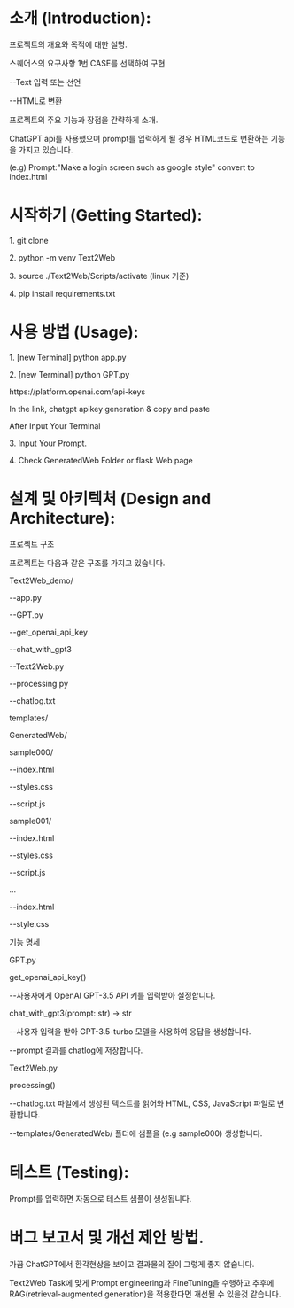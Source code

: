 <h1>소개 (Introduction):</h1>

  <p>프로젝트의 개요와 목적에 대한 설명.</p>
  <p>스퀘어스의 요구사항 1번 CASE를 선택하여 구현</p>
      <p><tab>--Text 입력 또는 선언</tab></p>
      <p><tab>--HTML로 변환</tab></p>
  
  <p>프로젝트의 주요 기능과 장점을 간략하게 소개.</p>
    <p><tab>ChatGPT api를 사용했으며 prompt를 입력하게 될 경우 HTML코드로 변환하는 기능을 가지고 있습니다.</tab></p>
    <p><tab>(e.g) Prompt:"Make a login screen such as google style" convert to index.html</tab></p> 
  
<h1>시작하기 (Getting Started):</h1>
  <p><tab>1. git clone </tab></p>
  <p><tab>2. python -m venv Text2Web </tab></p>
  <p><tab>3. source ./Text2Web/Scripts/activate   (linux 기준) </tab></p>
  <p><tab>4. pip install requirements.txt </tab></p>
  
<h1> 사용 방법 (Usage): </h1>
  <p>1. [new Terminal] python app.py</p>
  <p>2. [new Terminal] python GPT.py</p>
     <p><tab><a>https://platform.openai.com/api-keys</a></tab></p>
     <p><tab>In the link, chatgpt apikey generation & copy and paste</tab></p>
     <p><tab>After Input Your Terminal</tab></p>
  <p>3. Input Your Prompt.</p>
  <p>4. Check GeneratedWeb Folder or flask Web page</p> 
<h1> 설계 및 아키텍처 (Design and Architecture):</h1>
  <p>프로젝트 구조</p>
  <p>프로젝트는 다음과 같은 구조를 가지고 있습니다.</p>

  <p>Text2Web_demo/</p>
    <p><tab>--app.py</tab></p>
    <p><tab>--GPT.py</tab></p>
      <p><tab>--get_openai_api_key</tab></p>
      <p><tab>--chat_with_gpt3</tab></p>
    <p><tab>--Text2Web.py</tab></p>
      <p><tab>--processing.py</tab></p>
    <p><tab><tab>--chatlog.txt</tab></p>
    <p><tab><tab>templates/</tab></p>
      <p><tab>GeneratedWeb/</tab></p>
        <p><tab>sample000/</tab></p>
          <p><tab>--index.html</tab></p>
          <p><tab>--styles.css</tab></p>
          <p><tab>--script.js</tab></p>
        <p><tab>sample001/</tab></p>
          <p><tab>--index.html</tab></p>
          <p><tab>--styles.css</tab></p>
          <p><tab>--script.js</tab></p>
        <p><tab>...</tab></p>
      <p><tab>--index.html</tab></p>
      <p><tab>--style.css</tab></p>
 
<p>기능 명세</p>
  <p><tab>GPT.py</tab></p>
    <p><tab>get_openai_api_key()</tab></p>
      <p><tab>--사용자에게 OpenAI GPT-3.5 API 키를 입력받아 설정합니다.</tab></p>
    <p><tab>chat_with_gpt3(prompt: str) -> str</tab></p>
      <p><tab>--사용자 입력을 받아 GPT-3.5-turbo 모델을 사용하여 응답을 생성합니다.</tab></p>
      <p><tab>--prompt 결과를 chatlog에 저장합니다.</tab></p>
    
  <p><tab>Text2Web.py</tab></p>
    <p><tab>processing()</tab></p>
      <p><tab>--chatlog.txt 파일에서 생성된 텍스트를 읽어와 HTML, CSS, JavaScript 파일로 변환합니다.</tab></p>
      <p><tab>--templates/GeneratedWeb/ 폴더에 샘플을 (e.g sample000) 생성합니다.</tab></p>
  
<h1> 테스트 (Testing): </h1>
  <p><tab>Prompt를 입력하면 자동으로 테스트 샘플이 생성됩니다.</tab></p>
  
<h1> 버그 보고서 및 개선 제안 방법.</h1>
  <p><tab>가끔 ChatGPT에서 환각현상을 보이고 결과물의 질이 그렇게 좋지 않습니다.</tab></p>
  <p><tab>Text2Web Task에 맞게 Prompt engineering과 FineTuning을 수행하고 추후에 RAG(retrieval-augmented generation)을 적용한다면 개선될 수 있을것 같습니다.</tab></p>
